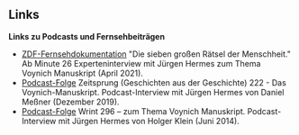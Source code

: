 ## Links

**Links zu Podcasts und Fernsehbeiträgen**
* [ZDF-Fernsehdokumentation](https://www.zdf.de/dokumentation/zdfinfo-doku/die-sieben-grossen-raetsel-der--menschheit-100.html) "Die sieben großen Rätsel der Menschheit." Ab Minute 26 Experteninterview mit Jürgen Hermes zum Thema Voynich Manuskript (April 2021).
* [Podcast-Folge](https://www.zeitsprung.fm/podcast/zs222/) Zeitsprung (Geschichten aus der Geschichte) 222 - Das Voynich-Manuskript. Podcast-Interview mit Jürgen Hermes von Daniel Meßner (Dezember 2019).
* [Podcast-Folge](http://www.wrint.de/2014/06/07/wr296-zum-thema-voynich-manuskript/#t=29:01.218) Wrint 296 – zum Thema Voynich Manuskript. Podcast-Interview mit Jürgen Hermes von Holger Klein (Juni 2014).

